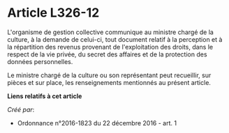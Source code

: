 # Article L326-12

L'organisme de gestion collective communique au ministre chargé de la culture, à la demande de celui-ci, tout document
relatif à la perception et à la répartition des revenus provenant de l'exploitation des droits, dans le respect de la vie
privée, du secret des affaires et de la protection des données personnelles. 

Le ministre chargé de la culture ou son représentant peut recueillir, sur pièces et sur place, les renseignements mentionnés
au présent article.

**Liens relatifs à cet article**

_Créé par_:

  - Ordonnance n°2016-1823 du 22 décembre 2016 - art. 1

